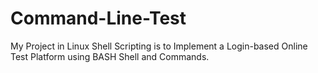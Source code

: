 # Command-Line-Test
My Project in Linux Shell Scripting is to Implement a Login-based Online Test Platform using BASH Shell and Commands.

